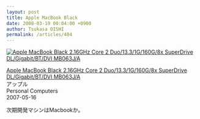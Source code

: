 ```yaml
---
layout: post
title: Apple MacBook Black
date: 2008-03-19 00:04:00 +0900
author: Tsukasa OISHI
permalink: /articles/404
---
```



 [![Apple MacBook Black 2.16GHz Core 2 Duo/13.3/1G/160G/8x SuperDrive DL/Gigabit/BT/DVI MB063J/A](https://images-na.ssl-images-amazon.com/images/I/41KctSIsxCL._SL160_.jpg "Apple MacBook Black 2.16GHz Core 2 Duo/13.3/1G/160G/8x SuperDrive DL/Gigabit/BT/DVI MB063J/A")](http://www.amazon.co.jp/MacBook-2-16GHz-SuperDrive-Gigabit-MB063J/dp/B000QUNXX0%3FSubscriptionId%3DAKIAIKJECTBTL3JTYTKA%26tag%3Dkaeruspoon-22%26linkCode%3Dxm2%26camp%3D2025%26creative%3D165953%26creativeASIN%3DB000QUNXX0)  

 [Apple MacBook Black 2.16GHz Core 2 Duo/13.3/1G/160G/8x SuperDrive DL/Gigabit/BT/DVI MB063J/A](http://www.amazon.co.jp/MacBook-2-16GHz-SuperDrive-Gigabit-MB063J/dp/B000QUNXX0%3FSubscriptionId%3DAKIAIKJECTBTL3JTYTKA%26tag%3Dkaeruspoon-22%26linkCode%3Dxm2%26camp%3D2025%26creative%3D165953%26creativeASIN%3DB000QUNXX0)  
アップル  
Personal Computers  
2007-05-16  

次期開発マシンはMacbookか。  
